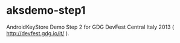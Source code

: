 aksdemo-step1
=============

AndroidKeyStore Demo Step 2 for GDG DevFest Central Italy 2013 ( http://devfest.gdg.io/it/ ).
